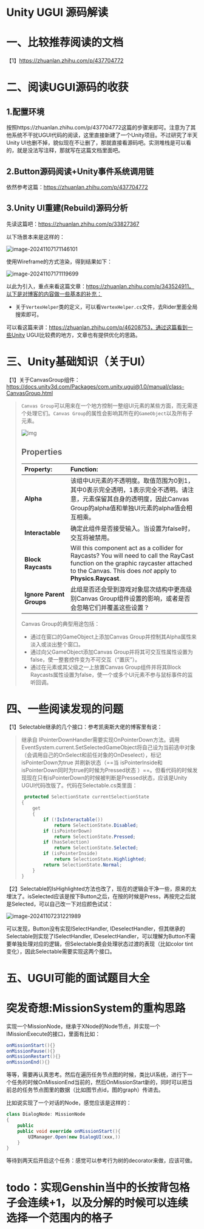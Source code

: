 # Unity UGUI 源码解读

# 一、比较推荐阅读的文档

【1】https://zhuanlan.zhihu.com/p/437704772



# 二、阅读UGUI源码的收获

## 1.配置环境

按照https://zhuanlan.zhihu.com/p/437704772这篇的步骤来即可。注意为了其他系统不干扰UGUI代码的阅读，这里直接新建了一个Unity项目。不过研究了半天Unity UI也删不掉，貌似现在不让删了，那就直接看源码吧。实测堆栈是可以看的，就是没法写注释，那就写在这篇文档里面吧。



## 2.Button源码阅读+Unity事件系统调用链

依然参考这篇：https://zhuanlan.zhihu.com/p/437704772



## 3.Unity UI重建(Rebuild)源码分析

先读这篇吧：https://zhuanlan.zhihu.com/p/33827367

以下场景本来是这样的：

![image-20241107171146101](./assets/image-20241107171146101.png)

使用Wireframe的方式渲染，得到结果如下：

![image-20241107171119699](./assets/image-20241107171119699.png)

以此为引入，重点来看这篇文章：https://zhuanlan.zhihu.com/p/343524911。以下是对博客的内容做一些基本的补充：

- 关于`VertexHelper`类的定义，可以看`VertexHelper.cs`文件，去Rider里面全局搜索即可。



可以看这篇来讲：https://zhuanlan.zhihu.com/p/46208753，通过这篇看到一些Unity UGUI比较费的地方，文章也有提供优化的思路。



# 三、Unity基础知识（关于UI）

【1】关于CanvasGroup组件：https://docs.unity3d.com/Packages/com.unity.ugui@1.0/manual/class-CanvasGroup.html

> `Canvas Group`可以用来在一个地方控制一整组UI元素的某些方面，而无需逐个处理它们。`Canvas Group`的属性会影响其所在的`GameObject`以及所有子元素。
>
> ![img](./assets/UI_CanvasGroupInspector-1730990790804-3.png)
>
> ## Properties
>
> | **Property:**            | **Function:**                                                |
> | :----------------------- | :----------------------------------------------------------- |
> | **Alpha**                | 该组中UI元素的不透明度。取值范围为0到1，其中0表示完全透明，1表示完全不透明。请注意，元素保留其自身的透明度，因此Canvas Group的alpha值和单独UI元素的alpha值会相互相乘。 |
> | **Interactable**         | 确定此组件是否接受输入。当设置为false时，交互将被禁用。      |
> | **Block Raycasts**       | Will this component act as a collider for Raycasts? You will need to call the RayCast function on the graphic raycaster attached to the Canvas. This does *not* apply to **Physics.Raycast**. |
> | **Ignore Parent Groups** | 此组是否还会受到游戏对象层次结构中更高级别Canvas Group组件设置的影响，或者是否会忽略它们并覆盖这些设置？ |
>
> Canvas Group的典型用途包括：
>
> - 通过在窗口的GameObject上添加Canvas Group并控制其Alpha属性来淡入或淡出整个窗口。
> -  通过向父GameObject添加Canvas Group并将其可交互性属性设置为false，使一整套控件变为不可交互（“置灰”）。
> -  通过在元素或其父级之一上放置Canvas Group组件并将其Block Raycasts属性设置为false，使一个或多个UI元素不参与鼠标事件的监听回调。



# 四、一些阅读发现的问题

【1】Selectable继承的几个接口：参考凯奥斯大佬的博客里有说：

> 继承自 IPointerDownHandler需要实现OnPointerDown方法。调用 EventSystem.current.SetSelectedGameObject将自己设为当前选中对象（会调用自己的OnSelect和前任对象的OnDeselect），标记 isPointerDown为true 并刷新状态（==当 isPointerInside和 isPointerDown同时为true的时候为Pressed状态 ）==。但看代码的时候发现现在只有isPointerDown的时候被判断是Pressed状态，应该是Unity UGUI代码改版了。代码在Selectable.cs类里面：
> ```c#
>  protected SelectionState currentSelectionState
> {
>     get
>     {
>         if (!IsInteractable())
>             return SelectionState.Disabled;
>         if (isPointerDown)
>             return SelectionState.Pressed;
>         if (hasSelection)
>             return SelectionState.Selected;
>         if (isPointerInside)
>             return SelectionState.Highlighted;
>         return SelectionState.Normal;
>     }
> }
> ```

【2】Selectable的IsHighlighted方法也改了，现在的逻辑会干净一些，原来的太埋汰了。isSelected应该是按下Button之后，在按的时候是Press，再按完之后就是Selected，可以自己改一下对应颜色试试：

![image-20241107231221989](./assets/image-20241107231221989.png)

可以发现，Button没有实现ISelectHandler, IDeselectHandler，但其继承的Selectable则实现了ISelectHandler, IDeselectHandler，可以理解为Button不需要单独处理对应的逻辑，但Selectable类会处理状态过渡的表现（比如color tint变化），因此Selectable需要实现这两个接口。



# 五、UGUI可能的面试题目大全







# 突发奇想:MissionSystem的重构思路

实现一个MissionNode，继承于XNode的Node节点，并实现一个IMissionExecute的接口，里面有比如：

```c#
onMissionStart(){}
onMissionPause(){}
onMissionRestart(){}
onMissionEnd(){}
```

等等，需要再认真思考。然后在遍历任务节点图的时候，类比UI系统，进行下一个任务的时候OnMissionEnd当前的，然后OnMissionStart新的，同时可以把当前总的任务节点图里的数据（比如图节点id，图的graph）传进去。

比如说实现了一个对话的Node，感觉应该是这样的：

```c#
class DialogNode: MissionNode
{
    public 
    public void override onMissionStart(){
        UIManager.Open(new DialogUI(xxx,))  
    }
}
```

等待到两天后开启这个任务：感觉可以参考行为树的decorator来做，应该可做。



# todo：实现Genshin当中的长按背包格子会连续+1，以及分解的时候可以连续选择一个范围内的格子

